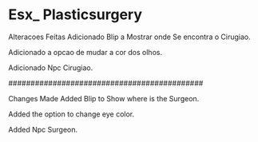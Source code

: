 # Esx_ Plasticsurgery

Alteracoes Feitas Adicionado Blip a Mostrar onde Se encontra o Cirugiao.

Adicionado a opcao de mudar a cor dos olhos.

Adicionado Npc Cirugiao.

############################################

Changes Made Added Blip to Show where is the Surgeon.

Added the option to change eye color.

Added Npc Surgeon.
